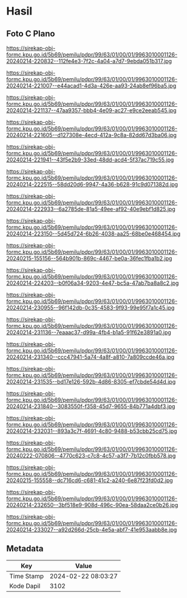 # Hasil

## Foto C Plano

https://sirekap-obj-formc.kpu.go.id/5b69/pemilu/pdpr/99/63/01/00/01/9963010001126-20240214-220832--112fe4e3-7f2c-4a04-a7d7-9ebda051b317.jpg

https://sirekap-obj-formc.kpu.go.id/5b69/pemilu/pdpr/99/63/01/00/01/9963010001126-20240214-221007--e44acad1-4d3a-426e-aa93-24ab8ef96ba5.jpg

https://sirekap-obj-formc.kpu.go.id/5b69/pemilu/pdpr/99/63/01/00/01/9963010001126-20240214-221137--47aa9357-bbb4-4e09-ac27-e9ce2eeab545.jpg

https://sirekap-obj-formc.kpu.go.id/5b69/pemilu/pdpr/99/63/01/00/01/9963010001126-20240214-221605--d127308e-4ecd-412a-9c8a-82dd67d3ba06.jpg

https://sirekap-obj-formc.kpu.go.id/5b69/pemilu/pdpr/99/63/01/00/01/9963010001126-20240214-221941--43f5e2b9-33ed-48dd-acd4-5f37ac719c55.jpg

https://sirekap-obj-formc.kpu.go.id/5b69/pemilu/pdpr/99/63/01/00/01/9963010001126-20240214-222515--58dd20d6-9947-4a36-b628-91c9d071382d.jpg

https://sirekap-obj-formc.kpu.go.id/5b69/pemilu/pdpr/99/63/01/00/01/9963010001126-20240214-222933--6a2785de-81a5-49ee-af92-40e9ebf1d825.jpg

https://sirekap-obj-formc.kpu.go.id/5b69/pemilu/pdpr/99/63/01/00/01/9963010001126-20240214-223150--5d45d724-6b26-4038-aa25-68be0e468454.jpg

https://sirekap-obj-formc.kpu.go.id/5b69/pemilu/pdpr/99/63/01/00/01/9963010001126-20240215-155156--564b901b-869c-4467-be0a-36fec1fba1b2.jpg

https://sirekap-obj-formc.kpu.go.id/5b69/pemilu/pdpr/99/63/01/00/01/9963010001126-20240214-224203--b0f06a34-9203-4e47-bc5a-47ab7ba8a8c2.jpg

https://sirekap-obj-formc.kpu.go.id/5b69/pemilu/pdpr/99/63/01/00/01/9963010001126-20240214-230955--96f142db-0c35-4583-9f93-99e95f7a1c45.jpg

https://sirekap-obj-formc.kpu.go.id/5b69/pemilu/pdpr/99/63/01/00/01/9963010001126-20240214-231136--7eaaac37-d99a-4fb4-b1a5-91f62e3891a0.jpg

https://sirekap-obj-formc.kpu.go.id/5b69/pemilu/pdpr/99/63/01/00/01/9963010001126-20240214-231340--ccc47941-5a74-4a8f-a810-7a809ccde46a.jpg

https://sirekap-obj-formc.kpu.go.id/5b69/pemilu/pdpr/99/63/01/00/01/9963010001126-20240214-231535--bd17e126-592b-4d86-8305-ef7cbde54d4d.jpg

https://sirekap-obj-formc.kpu.go.id/5b69/pemilu/pdpr/99/63/01/00/01/9963010001126-20240214-231840--3083550f-f358-45d7-9655-84b771a4dbf3.jpg

https://sirekap-obj-formc.kpu.go.id/5b69/pemilu/pdpr/99/63/01/00/01/9963010001126-20240214-232031--893a3c7f-4691-4c80-9488-b53cbb25cd75.jpg

https://sirekap-obj-formc.kpu.go.id/5b69/pemilu/pdpr/99/63/01/00/01/9963010001126-20240222-070806--4770c623-c7c8-4c57-a3f7-7b12c0fbb578.jpg

https://sirekap-obj-formc.kpu.go.id/5b69/pemilu/pdpr/99/63/01/00/01/9963010001126-20240215-155558--dc716cd6-c681-41c2-a240-6e87f23fd0d2.jpg

https://sirekap-obj-formc.kpu.go.id/5b69/pemilu/pdpr/99/63/01/00/01/9963010001126-20240214-232650--3bf518e9-908d-496c-90ea-58daa2ce0b26.jpg

https://sirekap-obj-formc.kpu.go.id/5b69/pemilu/pdpr/99/63/01/00/01/9963010001126-20240214-233027--a92d266d-25cb-4e5a-abf7-41e953aabb8e.jpg


## Metadata

| Key        | Value               |
| ---------- | ------------------- |
| Time Stamp | 2024-02-22 08:03:27 |
| Kode Dapil | 3102                |



